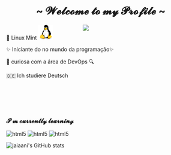  
<div>
<h1 align="center">~  𝓦𝓮𝓵𝓬𝓸𝓶𝓮 𝓽𝓸 𝓶𝔂 𝓟𝓻𝓸𝓯𝓲𝓵𝓮  ~</h1>
<img src="https://giffiles.alphacoders.com/189/189996.gif" width="300px"  align="right">

🌱 Linux Mint  <a href="https://www.linux.org/" target="_blank" rel="noreferrer"> <img src="https://raw.githubusercontent.com/devicons/devicon/master/icons/linux/linux-original.svg" alt="linux" width="40" height="40"/> </a> 


✨ Iniciante do no mundo da programação✨

🔎 curiosa com a área de DevOps 🔍
  

🇩🇪 Ich studiere Deutsch 
    
  

<br><br>



<div style="display: "inline_block"><br/>
 <h3 align="left">  𝓘'𝓶 𝓬𝓾𝓻𝓻𝓮𝓷𝓽𝓵𝔂 𝓵𝓮𝓪𝓻𝓷𝓲𝓷𝓰  </h3>
    <img aling="center" alt="html5" src="https://img.shields.io/badge/HTML5-E34F26?style=for-the-badge&logo=html5&logoColor=white"/>
    <img aling="center" alt="html5" src="https://img.shields.io/badge/CSS3-1572B6?style=for-the-badge&logo=css3&logoColor=white"/>
    <img aling="center" alt="html5" src="https://img.shields.io/badge/JavaScript-F7DF1E?style=for-the-badge&logo=javascript&logoColor=black"/>
</div>

![jaiaani's GitHub stats](https://github-readme-stats.vercel.app/api?username=jaiaani&layout=compact&show_icons=true&theme=radical)


<br>
<p><b>     
</div>





  
